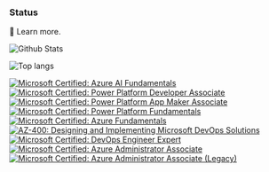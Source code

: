 ### Status

 🌱 Learn more.

![Github Stats](https://github-readme-stats.vercel.app/api?username=JadynWong&show_icons=true&theme=dark) 

![Top langs](https://github-readme-stats.vercel.app/api/top-langs/?username=JadynWong&hide_langs_below=1&show_icons=true&theme=dark)

<!--START_SECTION:badges-->
[![Microsoft Certified: Azure AI Fundamentals](https://images.credly.com/size/110x110/images/4136ced8-75d5-4afb-8677-40b6236e2672/azure-ai-fundamentals-600x600.png)](http://www.credly.com/badges/c4742211-a87e-4c3f-8fa0-536631b6ea80 "Microsoft Certified: Azure AI Fundamentals")
[![Microsoft Certified: Power Platform Developer Associate](https://images.credly.com/size/110x110/images/2723937e-7860-4f43-bd2b-3c143b913c3b/power-platform-developer-600x600.png)](http://www.credly.com/badges/2597c38f-ea5f-4bbb-a599-20036ac0d480 "Microsoft Certified: Power Platform Developer Associate")
[![Microsoft Certified: Power Platform App Maker Associate](https://images.credly.com/size/110x110/images/60030167-ab95-46aa-8391-c069102e5602/power-platform-app-maker-600x600.png)](http://www.credly.com/badges/1fa8e786-5c5c-4ece-a627-a13a02db7b36 "Microsoft Certified: Power Platform App Maker Associate")
[![Microsoft Certified: Power Platform Fundamentals](https://images.credly.com/size/110x110/images/2a6251f2-737b-4bf6-9190-d77570cc76fc/CERT-Fundamentals-Power-Platform.png)](http://www.credly.com/badges/967224c4-d842-46b9-832c-a301af8a77f9 "Microsoft Certified: Power Platform Fundamentals")
[![Microsoft Certified: Azure Fundamentals](https://images.credly.com/size/110x110/images/be8fcaeb-c769-4858-b567-ffaaa73ce8cf/image.png)](http://www.credly.com/badges/feedd37b-6c4b-4302-8666-be45f0039894 "Microsoft Certified: Azure Fundamentals")
[![AZ-400: Designing and Implementing Microsoft DevOps Solutions](https://images.credly.com/size/110x110/images/107e2eb6-f394-40eb-83d2-d8c9b7d34555/exam-az400-600x600.png)](http://www.credly.com/badges/e5d9ab95-1b3c-48c3-8ff2-cba81b37e0f3 "AZ-400: Designing and Implementing Microsoft DevOps Solutions")
[![Microsoft Certified: DevOps Engineer Expert](https://images.credly.com/size/110x110/images/c3ab66f8-5d59-4afa-a6c2-0ba30a1989ca/CERT-Expert-DevOps-Engineer-600x600.png)](http://www.credly.com/badges/2bf0c687-2ebd-4234-86f6-30790784f608 "Microsoft Certified: DevOps Engineer Expert")
[![Microsoft Certified: Azure Administrator Associate](https://images.credly.com/size/110x110/images/336eebfc-0ac3-4553-9a67-b402f491f185/azure-administrator-associate-600x600.png)](http://www.credly.com/badges/9cf43cdc-789a-49dd-8ab1-eb166e67f685 "Microsoft Certified: Azure Administrator Associate")
[![Microsoft Certified: Azure Administrator Associate (Legacy)](https://images.credly.com/size/110x110/images/35d18649-95c6-4c78-b07a-cfc1362318f3/azure-administrator-associate.png)](http://www.credly.com/badges/845cbc9e-b029-4971-a8ea-bd77bac4f1c7 "Microsoft Certified: Azure Administrator Associate (Legacy)")
<!--END_SECTION:badges-->

<!--
**JadynWong/JadynWong** is a ✨ _special_ ✨ repository because its `README.md` (this file) appears on your GitHub profile.

Here are some ideas to get you started:

- 🔭 I’m currently working on ...
- 🌱 I’m currently learning ...
- 👯 I’m looking to collaborate on ...
- 🤔 I’m looking for help with ...
- 💬 Ask me about ...
- 📫 How to reach me: ...
- 😄 Pronouns: ...
- ⚡ Fun fact: ...
-->
